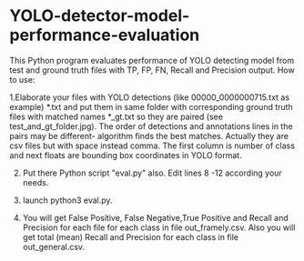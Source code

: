 # YOLO-detector-model-performance-evaluation
This Python program evaluates performance of YOLO detecting model from test and ground truth files with TP, FP, FN, Recall and Precision output.
How to use:

1.Elaborate your files with YOLO  detections (like 00000_0000000715.txt as example) *.txt and put them in same folder with corresponding ground truth files with matched names *_gt.txt so they are paired (see test_and_gt_folder.jpg). The order of detections and annotations lines in the pairs may be different- algorithm finds the best matches. Actually they are csv files but with space instead comma. The first column is number of class and next floats are bounding box coordinates in YOLO format.

2. Put there Python script "eval.py" also. Edit lines 8 -12 according your needs.

3. launch python3 eval.py. 

4. You will get False Positive, False Negative,True Positive and Recall and Precision for each file for each class in file out_framely.csv.
Also you will get total (mean) Recall and Precision for each class in file out_general.csv.
